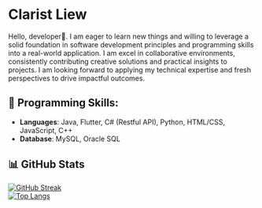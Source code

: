# Clarist Liew
Hello, developer👋. I am eager to learn new things and willing to leverage a solid foundation in software development principles and programming skills into a real-world application. I am excel in collaborative environments, consistently contributing creative solutions and practical insights to projects. I am looking forward to applying my technical expertise and fresh perspectives to drive impactful outcomes.
## 🔧 Programming Skills:
- **Languages**: Java, Flutter, C# (Restful API), Python, HTML/CSS, JavaScript,  C++
- **Database**: MySQL, Oracle SQL

## 📊 GitHub Stats  
[![GitHub Streak](https://github-readme-streak-stats-pi-bice.vercel.app?user=ClaristL&theme=vue-dark)](https://git.io/streak-stats)  
[![Top Langs](https://github-readme-stats-lyart-zeta-54.vercel.app/api/top-langs/?username=ClaristL&layout=donut&theme=vue-dark&langs_count=8)](https://github.com/anuraghazra/github-readme-stats)

